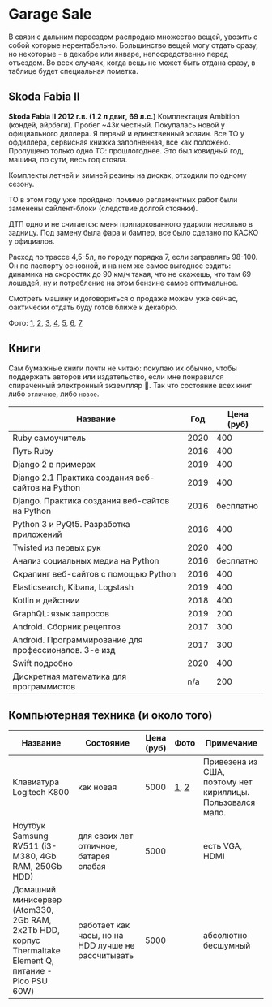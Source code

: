 # Garage Sale

В связи с дальним переездом распродаю множество вещей, увозить с собой которые нерентабельно.
Большинство вещей могу отдать сразу, но некоторые - в декабре или январе, непосредственно перед
отъездом. Во всех случаях, когда вещь не может быть отдана сразу, в таблице будет специальная
пометка.

## Skoda Fabia II

**Skoda Fabia II 2012 г.в. (1.2 л двиг, 69 л.с.)** Комплектация Ambition (кондей, айрбэги). Пробег ~43к честный. Покупалась новой у официального диллера. Я первый и единственный хозяин. Все ТО у офдиллера, сервисная книжка заполненная, все как положено. Пропущено только одно ТО: прошлогоднее. Это был ковидный год, машина, по сути, весь год стояла. 

Комплекты летней и зимней резины на дисках, отходили по одному сезону.

ТО в этом году уже пройдено: помимо регламентных работ были заменены сайлент-блоки (следствие долгой стоянки).

ДТП одно и не считается: меня припаркованного ударили несильно в задницу. Под замену была фара и бампер, все было сделано по КАСКО у официалов. 

Расход по трассе 4,5-5л, по городу порядка 7, если заправлять 98-100. Он по паспорту основной, и на нем же самое выгодное ездить: динамика на скоростях до 90 км/ч такая, что не скажешь, что там 69 лошадей, ну и потребление на этом бензине самое оптимальное.

Смотреть машину и договориться о продаже можем уже сейчас, фактически отдать буду готов ближе к декабрю.

Фото: [1](pics/fabia/1.jpeg), [2](pics/fabia/2.jpeg), [3](pics/fabia/3.jpeg), [4](pics/fabia/4.jpeg), [5](pics/fabia/5.jpeg),
[6](pics/fabia/6.jpeg), [7](pics/fabia/7.jpeg)


## Книги

Сам бумажные книги почти не читаю: покупаю их обычно, чтобы поддержать авторов или издательство,
если мне понравился спираченный электронный экземпляр :grimacing:. Так что состояние всех книг 
либо `отличное`, либо `новое`.

Название | Год | Цена (руб)
---|---|---
Ruby самоучитель | 2020 | 400
Путь Ruby | 2016 | 400
Django 2 в примерах | 2019 | 400
Django 2.1 Практика создания веб-сайтов на Python | 2019 | 400
Django. Практика создания веб-сайтов на Python | 2016 | бесплатно
Python 3 и PyQt5. Разработка приложений | 2016 | 400
Twisted из первых рук | 2020 | 400
Анализ социальных медиа на Python | 2016 | бесплатно
Скрапинг веб-сайтов с помощью Python | 2016 | 400
Elasticsearch, Kibana, Logstash | 2019 | 400
Kotlin в действии | 2018 | 400
GraphQL: язык запросов | 2019 | 200
Android. Сборник рецептов | 2017 | 300
Аndroid. Программирование для профессионалов. 3-е изд | 2017 | 300
Swift подробно | 2020 | 400
Дискретная математика для программистов | n/a | 200


## Компьютерная техника (и около того)

Название | Состояние | Цена (руб) | Фото | Примечание
---|---|---|---|---
Клавиатура Logitech K800 | как новая | 5000 | [1](pics/k800/1.jpeg), [2](pics/k800/2.jpeg) | Привезена из США, поэтому нет кириллицы. Пользовался мало.
Ноутбук Samsung RV511 (i3-M380, 4Gb RAM, 250Gb HDD) | для своих лет отличное, батарея слабая | 5000 | | есть VGA, HDMI
Домашний минисервер (Atom330, 2Gb RAM, 2x2Tb HDD, корпус Thermaltake Element Q, питание - Pico PSU 60W) | работает как часы, но на HDD лучше не рассчитывать | 5000 | | абсолютно бесшумный

